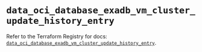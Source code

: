 # `data_oci_database_exadb_vm_cluster_update_history_entry`

Refer to the Terraform Registry for docs: [`data_oci_database_exadb_vm_cluster_update_history_entry`](https://registry.terraform.io/providers/hashicorp/oci/7.19.0/docs/data-sources/database_exadb_vm_cluster_update_history_entry).
